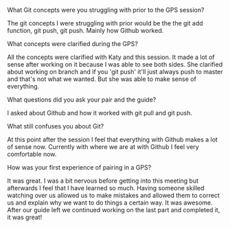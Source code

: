 What Git concepts were you struggling with prior to the GPS session?

The git concepts I were struggling with prior would be the the git add function, git push, git push. Mainly how Github worked.

What concepts were clarified during the GPS?

All the concepts were clarified with Katy and this session. It made a lot of sense after working on it because I was able to see both sides. She clarified about working on branch and if you 'git push' it'll just always push to master and that's not what we wanted. But she was able to make sense of everything.

What questions did you ask your pair and the guide?

I asked about Github and how it worked with git pull and git push. 

What still confuses you about Git?

At this point after the session I feel that everything with Github makes a lot of sense now. Currently with where we are at with Github I feel very comfortable now.

How was your first experience of pairing in a GPS?

It was great. I was a bit nervous before getting into this meeting but afterwards I feel that I have learned so much. Having someone skilled watching over us allowed us to make mistakes and allowed them to correct us and explain why we want to do things a certain way. It was awesome. After our guide left we continued working on the last part and completed it, it was great!